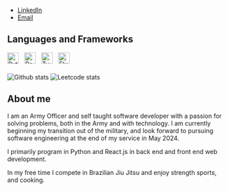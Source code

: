 

- [LinkedIn](https://www.linkedin.com/in/matt-kopra-7a5851212/)
- [Email](matt.kopra@gmail.com)

## Languages and Frameworks

<img align="left" alt="Python" width="26px" src="[https://cdn.jsdelivr.net/gh/devicons/devicon/icons/javascript/javascript-original.svg](https://cdn.iconscout.com/icon/free/png-512/free-python-3521655-2945099.png?f=avif&w=512)" style="padding-right:10px;" />
<img align="left" alt="React" width="26px" src="https://cdn.jsdelivr.net/gh/devicons/devicon/icons/react/react-original.svg" style="padding-right:10px;" />
<img align="left" alt="TypeScript" width="26px" src="https://cdn.jsdelivr.net/gh/devicons/devicon/icons/typescript/typescript-original.svg" style="padding-right:10px;" />
<img align="left" alt="Flutter" width="26px" src="https://mobilecoderz.com/images/services/flutter/flutter.png" style="padding-right:10px;" />

<br></br>


![Github stats](https://github-readme-stats.vercel.app/api?username=Mkopra&theme=highcontrast&show_icons=true&count_private=true)
![Leetcode stats](https://leetcard.jacoblin.cool/mkopra?theme=dark)

## About me

I am an Army Officer and self taught software developer with a passion for solving problems, both in the Army and with technology. I am currently beginning my transition out of the military, and look forward to pursuing software engineering at the end of my service in May 2024.

I primarily program in Python and React.js in back end and front end web development. 

In my free time I compete in Brazilian Jiu Jitsu and enjoy strength sports, and cooking.
<!--
## Deployed Projects

- [Bike Store](https://phase-5-capstone-bike-store.herokuapp.com/)
- [Patient Portal](https://phase-4-project-patient-portal.herokuapp.com/)





<!--
**MKopra/Mkopra** is a ✨ _special_ ✨ repository because its `README.md` (this file) appears on your GitHub profile.

Here are some ideas to get you started:

- 🔭 I’m currently working on ...
- 🌱 I’m currently learning ...
- 👯 I’m looking to collaborate on ...
- 🤔 I’m looking for help with ...
- 💬 Ask me about ...
- 📫 How to reach me: ...
- 😄 Pronouns: ...
- ⚡ Fun fact: ...
-->
